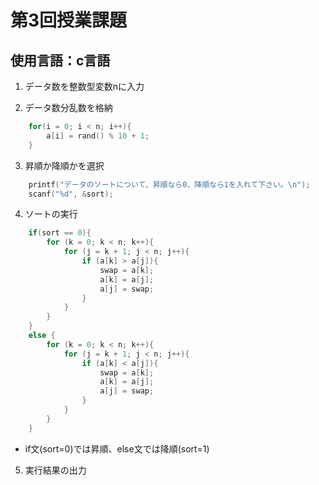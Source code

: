 # 第3回授業課題
## 使用言語：c言語
1. データ数を整数型変数nに入力

2. データ数分乱数を格納
```c
    for(i = 0; i < n; i++){
        a[i] = rand() % 10 + 1;
    }
```

3. 昇順か降順かを選択
```c
    printf("データのソートについて、昇順なら0、降順なら1を入れて下さい。\n");
    scanf("%d", &sort);
```

4. ソートの実行
```c
    if(sort == 0){
        for (k = 0; k < n; k++){
            for (j = k + 1; j < n; j++){
                if (a[k] > a[j]){
                    swap = a[k];
                    a[k] = a[j];
                    a[j] = swap;
                }
            }
        }
    }
    else {
        for (k = 0; k < n; k++){
            for (j = k + 1; j < n; j++){
                if (a[k] < a[j]){
                    swap = a[k];
                    a[k] = a[j];
                    a[j] = swap;
                }
            }
        }
    }
```
* if文(sort=0)では昇順、else文では降順(sort=1)

5. 実行結果の出力
